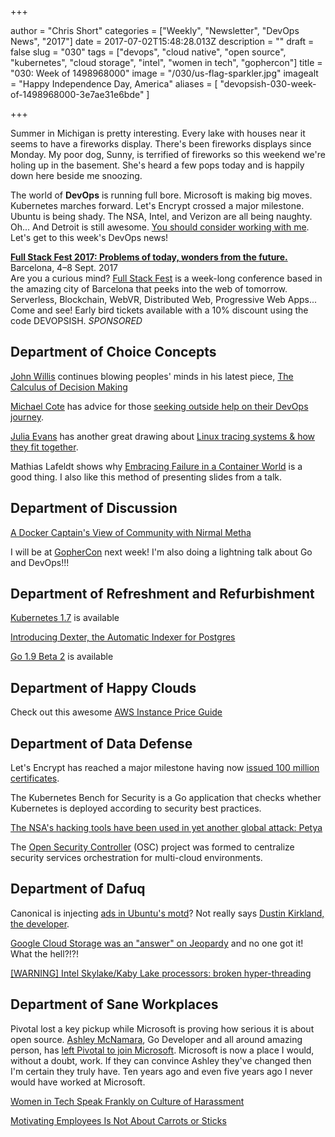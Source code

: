 +++

author = "Chris Short"
categories = ["Weekly", "Newsletter", "DevOps News", "2017"]
date = 2017-07-02T15:48:28.013Z
description = ""
draft = false
slug = "030"
tags = ["devops", "cloud native", "open source", "kubernetes", "cloud storage", "intel", "women in tech", "gophercon"]
title = "030: Week of 1498968000"
image = "/030/us-flag-sparkler.jpg"
imagealt = "Happy Independence Day, America"
aliases = [
    "devopsish-030-week-of-1498968000-3e7ae31e6bde"
]

+++

Summer in Michigan is pretty interesting. Every lake with houses near it seems to have a fireworks display. There's been fireworks displays since Monday. My poor dog, Sunny, is terrified of fireworks so this weekend we're holing up in the basement. She's heard a few pops today and is happily down here beside me snoozing.

The world of **DevOps** is running full bore. Microsoft is making big moves. Kubernetes marches forward. Let's Encrypt crossed a major milestone. Ubuntu is being shady. The NSA, Intel, and Verizon are all being naughty. Oh... And Detroit is still awesome. [You should consider working with me](http://app.jobvite.com/m?3ru8KiwA). Let's get to this week's DevOps news!

[**Full Stack Fest 2017: Problems of today, wonders from the future.**](https://2017.fullstackfest.com)  
Barcelona, 4–8 Sept. 2017  
Are you a curious mind? [Full Stack Fest](https://2017.fullstackfest.com) is a week-long conference based in the amazing city of Barcelona that peeks into the web of tomorrow. Serverless, Blockchain, WebVR, Distributed Web, Progressive Web Apps... Come and see! Early bird tickets available with a 10% discount using the code DEVOPSISH. *SPONSORED*

## Department of Choice Concepts

[John Willis](https://twitter.com/botchagalupe) continues blowing peoples' minds in his latest piece, [The Calculus of Decision Making](https://medium.com/@johnwillis/the-calculus-of-decision-making-9721df6e5620)

[Michael Cote](https://cote.io/) has advice for those [seeking outside help on their DevOps journey](https://www.theregister.co.uk/2017/06/29/devops_hustlers/?mt=1498875476379).

[Julia Evans](https://jvns.ca/) has another great drawing about [Linux tracing systems & how they fit together](https://twitter.com/b0rk/status/881003937750544384).

Mathias Lafeldt shows why [Embracing Failure in a Container World](https://medium.com/production-ready/embracing-failure-in-a-container-world-217a3cc414c1) is a good thing. I also like this method of presenting slides from a talk.

## Department of Discussion

[A Docker Captain's View of Community with Nirmal Metha](http://geek-whisperers.com/2017/06/a-docker-captains-view-of-community-with-nirmal-mehta-episode-134/)

I will be at [GopherCon](https://gophercon.com/) next week! I'm also doing a lightning talk about Go and DevOps!!!

## Department of Refreshment and Refurbishment

[Kubernetes 1.7](https://github.com/kubernetes/kubernetes/blob/master/CHANGELOG.md/#v170) is available

[Introducing Dexter, the Automatic Indexer for Postgres](https://medium.com/@ankane/introducing-dexter-the-automatic-indexer-for-postgres-5f8fa8b28f27)

[Go 1.9 Beta 2](https://groups.google.com/forum/#!topic/golang-nuts/Cf-NyL2N-jY) is available

## Department of Happy Clouds

Check out this awesome [AWS Instance Price Guide](https://instaguide.io/)

## Department of Data Defense

Let's Encrypt has reached a major milestone having now [issued 100 million certificates](https://letsencrypt.org//2017/06/28/hundred-million-certs.html).

The Kubernetes Bench for Security is a Go application that checks whether Kubernetes is deployed according to security best practices.

[The NSA's hacking tools have been used in yet another global attack: Petya](https://www.washingtonpost.com/world/europe/ukraines-government-key-infrastructure-hit-in-massive-cyberattack/2017/06/27/7d22c7dc-5b40-11e7-9fc6-c7ef4bc58d13_story.html)

The [Open Security Controller](https://www.opensecuritycontroller.org/about/) (OSC) project was formed to centralize security services orchestration for multi-cloud environments.

## Department of Dafuq

Canonical is injecting [ads in Ubuntu's motd](https://twitter.com/astarrb/status/880170781841514496)? Not really says [Dustin Kirkland, the developer](https://bugs.launchpad.net/ubuntu/+source/base-files/+bug/1701068/comments/11).

[Google Cloud Storage was an "answer" on Jeopardy](https://twitter.com/nealmueller/status/880505739655077888) and no one got it! What the hell?!?!

[[WARNING] Intel Skylake/Kaby Lake processors: broken hyper-threading](https://lists.debian.org/debian-devel/2017/06/msg00308.html)

## Department of Sane Workplaces

Pivotal lost a key pickup while Microsoft is proving how serious it is about open source. [Ashley McNamara](https://twitter.com/ashleymcnamara), Go Developer and all around amazing person, has [left Pivotal to join Microsoft](https://medium.com/@ashleymcnamara/the-best-career-advice-ive-received-so-far-is-never-turn-down-an-interview-7586ca5b7ef8). Microsoft is now a place I would, without a doubt, work. If they can convince Ashley they've changed then I'm certain they truly have. Ten years ago and even five years ago I never would have worked at Microsoft.

[Women in Tech Speak Frankly on Culture of Harassment](https://www.nytimes.com/2017/06/30/technology/women-entrepreneurs-speak-out-sexual-harassment.html)

[Motivating Employees Is Not About Carrots or Sticks](https://hbr.org/2017/06/motivating-employees-is-not-about-carrots-or-sticks)

